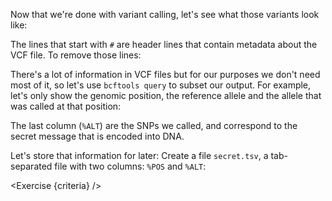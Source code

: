 <script>
/*
	bowtie2 -x $REF -U reads.fq -S aligned.sam; samtools sort -o aligned.sorted.bam aligned.sam; bcftools mpileup -f $REF_FASTA aligned.sorted.bam | bcftools call -m -v -Ov -o variants.vcf -; bcftools query --format "%POS\t%ALT\n" variants.vcf > secret.tsv
*/

import Execute from "./components/Execute.svelte";
import Exercise from "./components/Exercise.svelte";

let criteria = [
{
	name: "File <code>secret.tsv</code> is a tab-separated file with 2 columns, the genomic coordinate and the SNP at that position",
	checks: [{
		type: "file",
		path: "secret.tsv",
		action: "contents",
		command: 'bcftools query --format "%POS\t%ALT\n" variants.vcf'
	}]
}];
</script>

Now that we're done with variant calling, let's see what those variants look like:

<Execute command="bcftools view variants.vcf" />

The lines that start with `#` are header lines that contain metadata about the VCF file. To remove those lines:

<Execute command="bcftools view --no-header variants.vcf" />

There's a lot of information in VCF files but for our purposes we don't need most of it, so let's use `bcftools query` to subset our output. For example, let's only show the genomic position, the reference allele and the allele that was called at that position:

<Execute command='bcftools query --format "%POS\t%REF\t%ALT\n" variants.vcf' />

The last column (`%ALT`) are the SNPs we called, and correspond to the secret message that is encoded into DNA.

Let's store that information for later: Create a file `secret.tsv`, a tab-separated file with two columns: `%POS` and `%ALT`:

<Exercise {criteria} />
